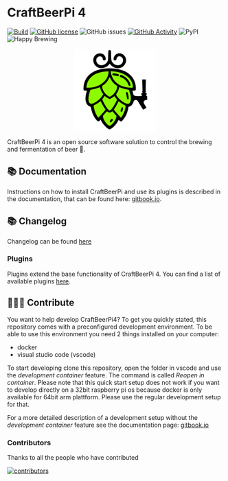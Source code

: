 # CraftBeerPi 4

[![Build](https://github.com/PiBrewing/craftbeerpi4/actions/workflows/build.yml/badge.svg)](https://github.com/PiBrewing/craftbeerpi4/actions/workflows/build.yml)
[![GitHub license](https://img.shields.io/github/license/PiBrewing/craftbeerpi4)](https://github.com/PiBrewing/craftbeerpi4/blob/master/LICENSE)
![GitHub issues](https://img.shields.io/github/issues-raw/PiBrewing/craftbeerpi4)
[![GitHub Activity](https://img.shields.io/github/commit-activity/y/PiBrewing/craftbeerpi4.svg?label=commits)](https://github.com/PiBrewing/craftbeerpi4/commits)
![PyPI](https://img.shields.io/pypi/v/cbpi4)
![Happy Brewing](https://img.shields.io/badge/CraftBeerPi%204-Happy%20Brewing-%23FBB117)

<p align="center">
  <img src="https://github.com/PiBrewing/craftbeerpi4-ui/blob/main/cbpi4gui/public/logo192.png?raw=true" alt="CraftBeerPi Logo"/>
</p>

CraftBeerPi 4 is an open source software solution to control the brewing and
fermentation of beer :beer:.

## 📚 Documentation
Instructions on how to install CraftBeerPi and use its plugins is described
in the documentation, that can be found here: [gitbook.io](https://openbrewing.gitbook.io/craftbeerpi4_support/).

## 📚 Changelog
Changelog can be found [here](./CHANGELOG.md)

### Plugins
Plugins extend the base functionality of CraftBeerPi 4.
You can find a list of available plugins [here](https://openbrewing.gitbook.io/craftbeerpi4_support/master/plugin-installation#plugin-list).

## 🧑‍🤝‍🧑 Contribute
You want to help develop CraftBeerPi4? To get you quickly stated, this repository comes with a preconfigured
development environment. To be able to use this environment you need 2 things installed on your computer:

- docker
- visual studio code (vscode)

To start developing clone this repository, open the folder in vscode and use the _development container_ feature. The command is called _Reopen in container_. Please note that this quick start setup does not work if you want to develop directly on a 32bit raspberry pi os because docker is only available for 64bit arm plattform. Please use the regular development setup for that.

For a more detailed description of a development setup without the _development container_ feature see the documentation page:
[gitbook.io](https://openbrewing.gitbook.io/craftbeerpi4_support/)

### Contributors
Thanks to all the people who have contributed

[![contributors](https://contributors-img.web.app/image?repo=PiBrewing/craftbeerpi4)](https://github.com/PiBrewing/craftbeerpi4/graphs/contributors)
